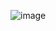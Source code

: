![image](https://github.com/mazga2003/FrontENDMAMA/assets/71591558/48786664-33ed-400f-8a0c-d86b8df99314)
